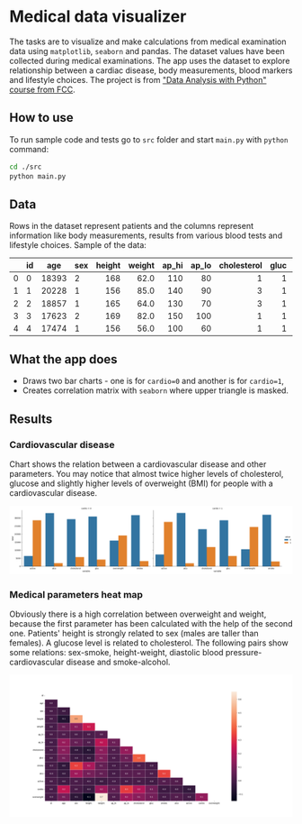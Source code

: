 # Medical data visualizer
The tasks are to visualize and make calculations from medical examination data using `matplotlib`, `seaborn` and pandas. The dataset values have been collected during medical examinations. The app uses the dataset to explore relationship between a cardiac disease, body measurements, blood markers and lifestyle choices. The project is from ["Data Analysis with Python" course from FCC](https://www.freecodecamp.org/learn/data-analysis-with-python/).

## How to use
To run sample code and tests go to `src` folder and start `main.py` with `python` command:

```bash
cd ./src
python main.py
```

## Data
Rows in the dataset represent patients and the columns represent information like body measurements, results from various blood tests and lifestyle choices. Sample of the data:

|     | id  | age | sex | height | weight | ap_hi | ap_lo | cholesterol | gluc | smoke | alco | active | cardio |
| --- | --- | --- | --- | -----: | -----: | ----: | ----: | ----------: | ---: | ----: | ---: | -----: | -----: |
| 0  | 0 | 18393  | 2    | 168   | 62.0   | 110    | 80           | 1    | 1     | 0    | 0      | 1      | 0 |
| 1  | 1 | 20228  | 1    | 156   | 85.0   | 140    | 90           | 3    | 1     | 0    | 0      | 1      | 1 |
| 2  | 2 | 18857  | 1    | 165   | 64.0   | 130    | 70           | 3    | 1     | 0    | 0      | 0      | 1 |
| 3  | 3 | 17623  | 2    | 169   | 82.0   | 150   | 100           | 1    | 1     | 0    | 0      | 1      | 1 |
| 4  | 4 | 17474  | 1    | 156   | 56.0   | 100    | 60           | 1    | 1     | 0    | 0      | 0      | 0 |

## What the app does
* Draws two bar charts - one is for `cardio=0` and another is for `cardio=1`,
* Creates correlation matrix with `seaborn` where upper triangle is masked.

## Results

### Cardiovascular disease
Chart shows the relation between a cardiovascular disease and other parameters. You may notice that almost twice higher levels of cholesterol, glucose and slightly higher levels of overweight (BMI) for people with a cardiovascular disease.

![Cardiovascular disease bar plot](./img/catplot.png)

### Medical parameters heat map
Obviously there is a high correlation between overweight and weight, because the first parameter has been calculated with the help of the second one. Patients' height is strongly related to sex (males are taller than females). A glucose level is related to cholesterol. The following pairs show some relations: sex-smoke, height-weight, diastolic blood pressure-cardiovascular disease and smoke-alcohol.

![Medical parameters heat map](./img/heatmap.png)